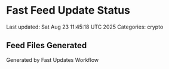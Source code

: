 # Fast Feed Update Status
Last updated: Sat Aug 23 11:45:18 UTC 2025
Categories: crypto

## Feed Files Generated

Generated by Fast Updates Workflow
